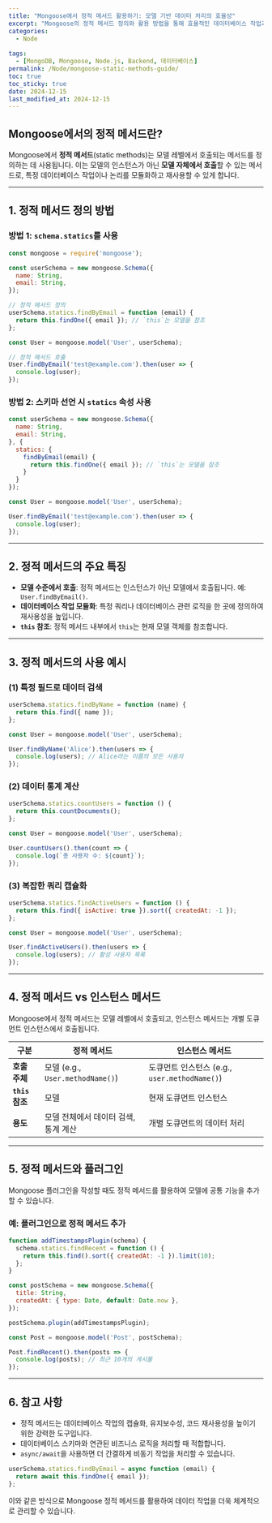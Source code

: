 ```yaml
---
title: "Mongoose에서 정적 메서드 활용하기: 모델 기반 데이터 처리의 효율성"
excerpt: "Mongoose의 정적 메서드 정의와 활용 방법을 통해 효율적인 데이터베이스 작업과 코드 재사용성을 높이는 방법을 소개합니다."
categories:
  - Node
  
tags:
  - [MongoDB, Mongoose, Node.js, Backend, 데이터베이스]
permalink: /Node/mongoose-static-methods-guide/
toc: true
toc_sticky: true
date: 2024-12-15
last_modified_at: 2024-12-15
---
```


## Mongoose에서의 정적 메서드란?

Mongoose에서 **정적 메서드**(static methods)는 모델 레벨에서 호출되는 메서드를 정의하는 데 사용됩니다. 이는 모델의 인스턴스가 아닌 **모델 자체에서 호출**할 수 있는 메서드로, 특정 데이터베이스 작업이나 논리를 모듈화하고 재사용할 수 있게 합니다.

---

## 1. 정적 메서드 정의 방법

### 방법 1: `schema.statics`를 사용

```javascript
const mongoose = require('mongoose');

const userSchema = new mongoose.Schema({
  name: String,
  email: String,
});

// 정적 메서드 정의
userSchema.statics.findByEmail = function (email) {
  return this.findOne({ email }); // `this`는 모델을 참조
};

const User = mongoose.model('User', userSchema);

// 정적 메서드 호출
User.findByEmail('test@example.com').then(user => {
  console.log(user);
});
```

### 방법 2: 스키마 선언 시 `statics` 속성 사용

```javascript
const userSchema = new mongoose.Schema({
  name: String,
  email: String,
}, {
  statics: {
    findByEmail(email) {
      return this.findOne({ email }); // `this`는 모델을 참조
    }
  }
});

const User = mongoose.model('User', userSchema);

User.findByEmail('test@example.com').then(user => {
  console.log(user);
});
```

---

## 2. 정적 메서드의 주요 특징

- **모델 수준에서 호출**: 정적 메서드는 인스턴스가 아닌 모델에서 호출됩니다. 예: `User.findByEmail()`.
- **데이터베이스 작업 모듈화**: 특정 쿼리나 데이터베이스 관련 로직을 한 곳에 정의하여 재사용성을 높입니다.
- **`this` 참조**: 정적 메서드 내부에서 `this`는 현재 모델 객체를 참조합니다.

---

## 3. 정적 메서드의 사용 예시

### (1) 특정 필드로 데이터 검색

```javascript
userSchema.statics.findByName = function (name) {
  return this.find({ name });
};

const User = mongoose.model('User', userSchema);

User.findByName('Alice').then(users => {
  console.log(users); // Alice라는 이름의 모든 사용자
});
```

### (2) 데이터 통계 계산

```javascript
userSchema.statics.countUsers = function () {
  return this.countDocuments();
};

const User = mongoose.model('User', userSchema);

User.countUsers().then(count => {
  console.log(`총 사용자 수: ${count}`);
});
```

### (3) 복잡한 쿼리 캡슐화

```javascript
userSchema.statics.findActiveUsers = function () {
  return this.find({ isActive: true }).sort({ createdAt: -1 });
};

const User = mongoose.model('User', userSchema);

User.findActiveUsers().then(users => {
  console.log(users); // 활성 사용자 목록
});
```

---

## 4. 정적 메서드 vs 인스턴스 메서드

Mongoose에서 정적 메서드는 모델 레벨에서 호출되고, 인스턴스 메서드는 개별 도큐먼트 인스턴스에서 호출됩니다.

| **구분**         | **정적 메서드**                            | **인스턴스 메서드**                   |
|------------------|--------------------------------------------|---------------------------------------|
| **호출 주체**    | 모델 (e.g., `User.methodName()`)            | 도큐먼트 인스턴스 (e.g., `user.methodName()`) |
| **`this` 참조**  | 모델                                       | 현재 도큐먼트 인스턴스               |
| **용도**         | 모델 전체에서 데이터 검색, 통계 계산       | 개별 도큐먼트의 데이터 처리           |

---

## 5. 정적 메서드와 플러그인

Mongoose 플러그인을 작성할 때도 정적 메서드를 활용하여 모델에 공통 기능을 추가할 수 있습니다.

### 예: 플러그인으로 정적 메서드 추가

```javascript
function addTimestampsPlugin(schema) {
  schema.statics.findRecent = function () {
    return this.find().sort({ createdAt: -1 }).limit(10);
  };
}

const postSchema = new mongoose.Schema({
  title: String,
  createdAt: { type: Date, default: Date.now },
});

postSchema.plugin(addTimestampsPlugin);

const Post = mongoose.model('Post', postSchema);

Post.findRecent().then(posts => {
  console.log(posts); // 최근 10개의 게시물
});
```

---

## 6. 참고 사항

- 정적 메서드는 데이터베이스 작업의 캡슐화, 유지보수성, 코드 재사용성을 높이기 위한 강력한 도구입니다.
- 데이터베이스 스키마와 연관된 비즈니스 로직을 처리할 때 적합합니다.
- `async/await`을 사용하면 더 간결하게 비동기 작업을 처리할 수 있습니다.

```javascript
userSchema.statics.findByEmail = async function (email) {
  return await this.findOne({ email });
};
```

이와 같은 방식으로 Mongoose 정적 메서드를 활용하여 데이터 작업을 더욱 체계적으로 관리할 수 있습니다.

